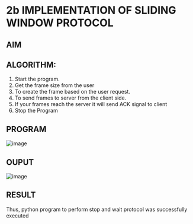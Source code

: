 # 2b IMPLEMENTATION OF SLIDING WINDOW PROTOCOL
## AIM
## ALGORITHM:
1. Start the program.
2. Get the frame size from the user
3. To create the frame based on the user request.
4. To send frames to server from the client side.
5. If your frames reach the server it will send ACK signal to client
6. Stop the Program
## PROGRAM
![image](https://github.com/user-attachments/assets/3cc76195-d1ef-49e7-9e35-4e536008a8c6)

## OUPUT
![image](https://github.com/user-attachments/assets/523826b2-867e-4416-ab73-dfa87e7354ff)

## RESULT
Thus, python program to perform stop and wait protocol was successfully executed
